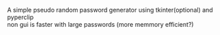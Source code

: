 A simple pseudo random password generator using tkinter(optional) and pyperclip<br>
non gui is faster with large passwords (more memmory efficient?)
